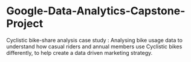# Google-Data-Analytics-Capstone-Project
Cyclistic bike-share analysis case study : Analysing bike usage data to understand how casual riders and annual members use Cyclistic bikes differently, to help create a data driven marketing strategy.
